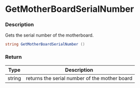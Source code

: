 # GetMotherBoardSerialNumber

### Description

Gets the serial number of the motherboard.

```csharp
string GetMotherBoardSerialNumber ()
```

### Return

| Type   | Description                                   |
| ------ | --------------------------------------------- |
| string | returns the serial number of the mother board |
